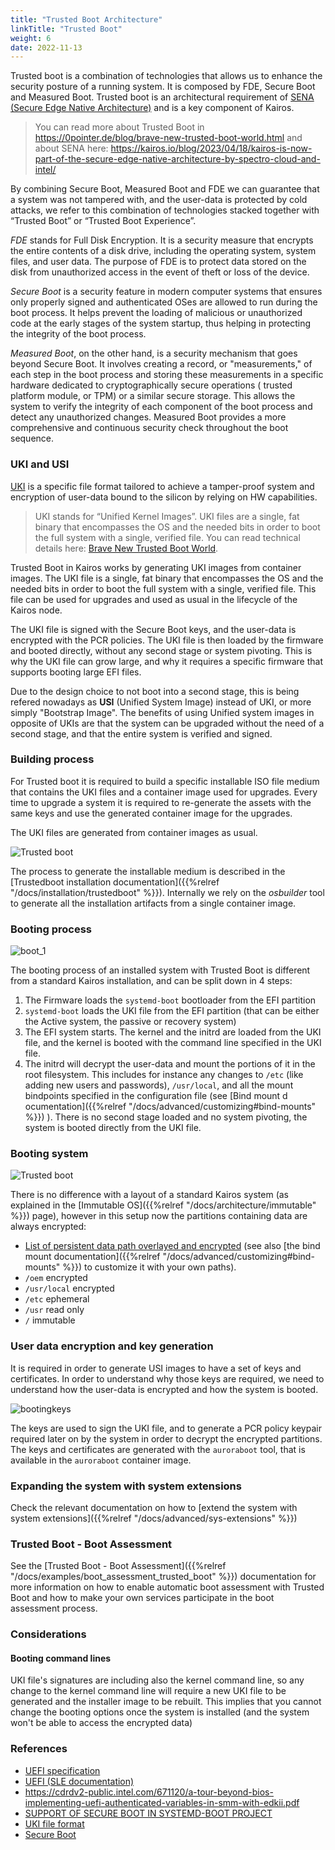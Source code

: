 ```yaml
---
title: "Trusted Boot Architecture"
linkTitle: "Trusted Boot"
weight: 6
date: 2022-11-13
---
```


Trusted boot is a combination of technologies that allows us to enhance the security posture of a running system. It is composed by FDE, Secure Boot and Measured Boot.
Trusted boot is an architectural requirement of [SENA (Secure Edge Native Architecture)](https://www.spectrocloud.com/product/sena) and is a key component of Kairos.

> You can read more about Trusted Boot in https://0pointer.de/blog/brave-new-trusted-boot-world.html and about SENA here: https://kairos.io/blog/2023/04/18/kairos-is-now-part-of-the-secure-edge-native-architecture-by-spectro-cloud-and-intel/

By combining Secure Boot, Measured Boot and FDE we can guarantee that a system was not tampered with, and the user-data is protected by cold attacks, we refer to this combination of technologies stacked together with “Trusted Boot” or “Trusted Boot Experience”. 

*FDE* stands for Full Disk Encryption. It is a security measure that encrypts the entire contents of a disk drive, including the operating system, system files, and user data. The purpose of FDE is to protect data stored on the disk from unauthorized access in the event of theft or loss of the device.

*Secure Boot* is a security feature in modern computer systems that ensures only properly signed and authenticated OSes are allowed to run during the boot process. It helps prevent the loading of malicious or unauthorized code at the early stages of the system startup, thus helping in protecting the integrity of the boot process.

*Measured Boot*, on the other hand, is a security mechanism that goes beyond Secure Boot. It involves creating a record, or "measurements," of each step in the boot process and storing these measurements in a specific hardware dedicated to cryptographically secure operations ( trusted platform module, or TPM) or a similar secure storage. This allows the system to verify the integrity of each component of the boot process and detect any unauthorized changes. Measured Boot provides a more comprehensive and continuous security check throughout the boot sequence.


### UKI and USI

[UKI](https://uapi-group.org/specifications/specs/unified_kernel_image/) is a specific file format tailored to achieve a tamper-proof system and encryption of user-data bound to the silicon by relying on HW capabilities. 

> UKI stands for “Unified Kernel Images”. UKI files are a single, fat binary that encompasses the OS and the needed bits in order to boot the full system with a single, verified file. You can read technical details here: [Brave New Trusted Boot World](https://0pointer.de/blog/brave-new-trusted-boot-world.html).

Trusted Boot in Kairos works by generating UKI images from container images. The UKI file is a single, fat binary that encompasses the OS and the needed bits in order to boot the full system with a single, verified file. This file can be used for upgrades and used as usual in the lifecycle of the Kairos node.

The UKI file is signed with the Secure Boot keys, and the user-data is encrypted with the PCR policies. The UKI file is then loaded by the firmware and booted directly, without any second stage or system pivoting. This is why the UKI file can grow large, and why it requires a specific firmware that supports booting large EFI files. 

Due to the design choice to not boot into a second stage, this is being refered nowadays as **USI** (Unified System Image) instead of UKI, or more simply "Bootstrap Image". The benefits of using Unified system images in opposite of UKIs are that the system can be upgraded without the need of a second stage, and that the entire system is verified and signed.

### Building process

For Trusted boot it is required to build a specific installable ISO file medium that contains the UKI files and a container image used for upgrades. Every time to upgrade a system it is required to re-generate the assets with the same keys and use the generated container image for the upgrades.

The UKI files are generated from container images as usual.

![Trusted boot](https://github.com/kairos-io/kairos-docs/assets/2420543/2f49d592-9ae3-43ee-b22b-0313be455bf7)

The process to generate the installable medium is described in the [Trustedboot installation documentation]({{%relref "/docs/installation/trustedboot" %}}). Internally we rely on the *osbuilder* tool to generate all the installation artifacts from a single container image.

### Booting process

![boot_1](https://github.com/kairos-io/kairos-docs/assets/2420543/9c406796-b622-4571-abd5-b8d8fed44591)

The booting process of an installed system with Trusted Boot is different from a standard Kairos installation, and can be split down in 4 steps:

1. The Firmware loads the `systemd-boot` bootloader from the EFI partition
2. `systemd-boot` loads the UKI file from the EFI partition (that can be either the Active system, the passive or recovery system)
3. The EFI system starts. The kernel and the initrd are loaded from the UKI file, and the kernel is booted with the command line specified in the UKI file. 
4. The initrd will decrypt the user-data and mount the portions of it in the root filesystem. This includes for instance any changes to `/etc` (like adding new users and passwords), `/usr/local`, and all the mount bindpoints specified in the configuration file (see [Bind mount d ocumentation]({{%relref "/docs/advanced/customizing#bind-mounts" %}}) ). There is no second stage loaded and no system pivoting, the system is booted directly from the UKI file.

### Booting system

![Trusted boot](https://github.com/kairos-io/kairos-docs/assets/2420543/757870d3-3b40-46ea-9c86-13c4a545f167)

There is no difference with a layout of a standard Kairos system (as explained in the [Immutable OS]({{%relref "/docs/architecture/immutable" %}}) page), however in this setup now the partitions containing data are always encrypted:

- [List of persistent data path overlayed and encrypted](https://github.com/kairos-io/packages/blob/528682cddf7191fb52580e7c41a33e73c1ee0001/packages/static/kairos-overlay-files/files/system/oem/00_rootfs_uki.yaml#L18) (see also [the bind mount documentation]({{%relref "/docs/advanced/customizing#bind-mounts" %}}) to customize it with your own paths).
- `/oem` encrypted
- `/usr/local` encrypted
- `/etc` ephemeral
- `/usr` read only
- `/` immutable

### User data encryption and key generation 

It is required in order to generate USI images to have a set of keys and certificates. In order to understand why those keys are required, we need to understand how the user-data is encrypted and how the system is booted.

![bootingkeys](https://github.com/kairos-io/kairos-docs/assets/2420543/725745a0-0ea6-4330-bea3-e6483f53cc3f)


The keys are used to sign the UKI file, and to generate a PCR policy keypair required later on by the system in order to decrypt the encrypted partitions. The keys and certificates are generated with the `auroraboot` tool, that is available in the `auroraboot` container image.

### Expanding the system with system extensions

Check the relevant documentation on how to [extend the system with system extensions]({{%relref "/docs/advanced/sys-extensions" %}})

### Trusted Boot - Boot Assessment

See the [Trusted Boot - Boot Assessment]({{%relref "/docs/examples/boot_assessment_trusted_boot" %}}) documentation for more information on how to enable automatic boot assessment with Trusted Boot and how to make your own services participate in the boot assessment process.

### Considerations

#### Booting command lines

UKI file's signatures are including also the kernel command line, so any change to the kernel command line will require a new UKI file to be generated and the installer image to be rebuilt. This implies that you cannot change the booting options once the system is installed (and the system won't be able to access the encrypted data)


### References

- [UEFI specification](https://uefi.org/sites/default/files/resources/UEFI_Spec_2_8_final.pdf)
- [UEFI (SLE documentation)](https://documentation.suse.com/sled/15-SP5/html/SLED-all/cha-uefi.html)
- https://cdrdv2-public.intel.com/671120/a-tour-beyond-bios-implementing-uefi-authenticated-variables-in-smm-with-edkii.pdf
- [SUPPORT OF SECURE BOOT IN SYSTEMD-BOOT PROJECT](https://www.vut.cz/www_base/zav_prace_soubor_verejne.php?file_id=132208)
- [UKI file format](https://uapi-group.org/specifications/specs/unified_kernel_image/#file-format)
- [Secure Boot](https://wiki.archlinux.org/title/Unified_Extensible_Firmware_Interface/Secure_Boot)
